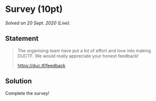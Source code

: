 # Survey (10pt)

_Solved on 20 Sept. 2020 (Live)._

## Statement

<!-- markdownlint-disable no-bare-urls -->
> The organising team have put a lot of effort and love into making DUCTF. We would really appreciate your honest
> feedback!
>
> https://duc.tf/feedback
<!-- markdownlint-enable no-bare-urls -->

## Solution

Complete the survey!
